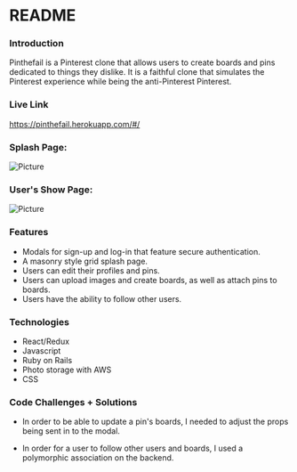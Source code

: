 # README

### Introduction
Pinthefail is a Pinterest clone that allows users to create boards and pins dedicated 
to things they dislike. It is a faithful clone that simulates the Pinterest experience
while being the anti-Pinterest Pinterest.

### Live Link
https://pinthefail.herokuapp.com/#/

### Splash Page:
![Picture](https://user-images.githubusercontent.com/44717186/66662801-7bfb9900-ec17-11e9-8fe8-e048d3481ef4.png)

### User's Show Page:
![Picture](https://user-images.githubusercontent.com/44717186/68601137-c0c25c00-0471-11ea-835f-79eb98621da3.png)

### Features
* Modals for sign-up and log-in that feature secure authentication.
* A masonry style grid splash page.
* Users can edit their profiles and pins.
* Users can upload images and create boards, as well as attach pins to boards.  
* Users have the ability to follow other users.  

### Technologies
* React/Redux
* Javascript
* Ruby on Rails
* Photo storage with AWS
* CSS

### Code Challenges + Solutions  
* In order to be able to update a pin's boards, I needed to adjust the props being sent in to the modal.  

* In order for a user to follow other users and boards, I used a polymorphic association on the backend.

